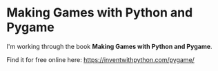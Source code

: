 # Making Games with Python and Pygame

I'm working through the book **Making Games with Python and Pygame**.

Find it for free online here: https://inventwithpython.com/pygame/
